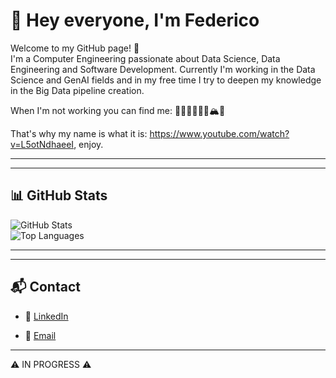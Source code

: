 # 👋 Hey everyone, I'm Federico

Welcome to my GitHub page! 🚀  
I'm a Computer Engineering passionate about Data Science, Data Engineering and Software Development. Currently I'm working in the Data Science and GenAI fields and in my free time I try to deepen my knowledge in the Big Data pipeline creation. 

When I'm not working you can find me: 🏀🏐🏃🏼‍♂️‍➡️🏔️🍻

That's why my name is what it is: https://www.youtube.com/watch?v=L5otNdhaeeI, enjoy.

---
<!--
## 🔧 Tech Stack

- 💻 **Languages**: Python, MATLAB, C    
- 🛠️ **Tools**: Git, Docker  
-->
---

## 📊 GitHub Stats

![GitHub Stats](https://github-readme-stats.vercel.app/api?username=ManuelinoFrischezz&show_icons=true&theme=radical)  
![Top Languages](https://github-readme-stats.vercel.app/api/top-langs/?username=ManuelinoFrischezz&layout=compact&theme=radical)

---
<!--
## 🚀 Projects

- 🔹 [Project 1](https://github.com/ManuelinoFrischezz/project1) — short description  
- 🔹 [Project 2](https://github.com/ManuelinoFrischezz/project2) — short description  
- 🔹 [Project 3](https://github.com/ManuelinoFrischezz/project3) — short description  
-->
---

## 📬 Contact

- 💼 [LinkedIn](https://www.linkedin.com/in/federico-pietro-bernardini-580794186/)  
<!-- - 🌐 [Portfolio/Website](https://YOUR_URL) --->
- 📧 [Email](mailto:atteznap2010@gmail.com)

---

⚠️ IN PROGRESS ⚠️

<!--
**ManuelinoFrischezz/ManuelinoFrischezz** is a ✨ _special_ ✨ repository because its `README.md` (this file) appears on your GitHub profile.

Here are some ideas to get you started:

- 🔭 I’m currently working on ...
- 🌱 I’m currently learning ...
- 👯 I’m looking to collaborate on ...
- 🤔 I’m looking for help with ...
- 💬 Ask me about ...
- 📫 How to reach me: ...
- 😄 Pronouns: ...
- ⚡ Fun fact: ...
-->
